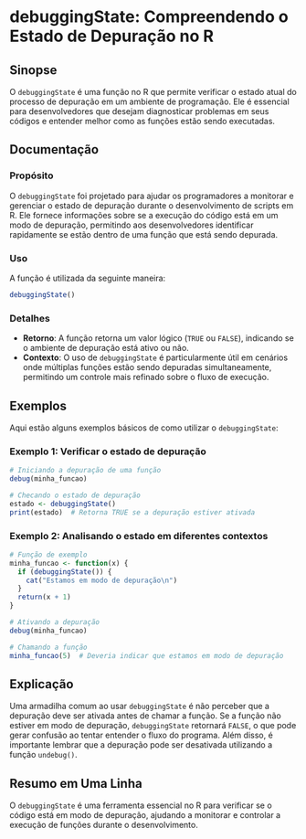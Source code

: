 <!--
Meta Description: # debuggingState: Compreendendo o Estado de Depuração no R ## Sinopse O `debuggingState` é uma função no R que permite verificar o estado atual do pro...
Meta Keywords: depuração, debuggingstate, função, estado, que
-->

# debuggingState: Compreendendo o Estado de Depuração no R

## Sinopse
O `debuggingState` é uma função no R que permite verificar o estado atual do processo de depuração em um ambiente de programação. Ele é essencial para desenvolvedores que desejam diagnosticar problemas em seus códigos e entender melhor como as funções estão sendo executadas.

## Documentação
### Propósito
O `debuggingState` foi projetado para ajudar os programadores a monitorar e gerenciar o estado de depuração durante o desenvolvimento de scripts em R. Ele fornece informações sobre se a execução do código está em um modo de depuração, permitindo aos desenvolvedores identificar rapidamente se estão dentro de uma função que está sendo depurada.

### Uso
A função é utilizada da seguinte maneira:

```R
debuggingState()
```

### Detalhes
- **Retorno**: A função retorna um valor lógico (`TRUE` ou `FALSE`), indicando se o ambiente de depuração está ativo ou não.
- **Contexto**: O uso de `debuggingState` é particularmente útil em cenários onde múltiplas funções estão sendo depuradas simultaneamente, permitindo um controle mais refinado sobre o fluxo de execução.

## Exemplos
Aqui estão alguns exemplos básicos de como utilizar o `debuggingState`:

### Exemplo 1: Verificar o estado de depuração
```R
# Iniciando a depuração de uma função
debug(minha_funcao)

# Checando o estado de depuração
estado <- debuggingState()
print(estado)  # Retorna TRUE se a depuração estiver ativada
```

### Exemplo 2: Analisando o estado em diferentes contextos
```R
# Função de exemplo
minha_funcao <- function(x) {
  if (debuggingState()) {
    cat("Estamos em modo de depuração\n")
  }
  return(x + 1)
}

# Ativando a depuração
debug(minha_funcao)

# Chamando a função
minha_funcao(5)  # Deveria indicar que estamos em modo de depuração
```

## Explicação
Uma armadilha comum ao usar `debuggingState` é não perceber que a depuração deve ser ativada antes de chamar a função. Se a função não estiver em modo de depuração, `debuggingState` retornará `FALSE`, o que pode gerar confusão ao tentar entender o fluxo do programa. Além disso, é importante lembrar que a depuração pode ser desativada utilizando a função `undebug()`.

## Resumo em Uma Linha
O `debuggingState` é uma ferramenta essencial no R para verificar se o código está em modo de depuração, ajudando a monitorar e controlar a execução de funções durante o desenvolvimento.